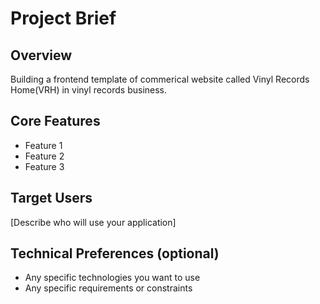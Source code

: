 # Project Brief

## Overview

Building a frontend template of commerical website called Vinyl Records Home(VRH) in vinyl records business.

## Core Features

-   Feature 1
-   Feature 2
-   Feature 3

## Target Users

[Describe who will use your application]

## Technical Preferences (optional)

-   Any specific technologies you want to use
-   Any specific requirements or constraints